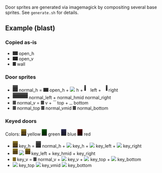 Door sprites are generated via imagemagick by compositing several base sprites. See `generate.sh` for details.

## Example (blast)

### Copied as-is

- ![](https://github.com/cxong/cdogs-sdl/blob/master/graphics/door/blast/open_h.png) open_h
- ![](https://github.com/cxong/cdogs-sdl/blob/master/graphics/door/blast/open_v.png) open_v
- ![](https://github.com/cxong/cdogs-sdl/blob/master/graphics/door/blast/wall.png) wall

### Door sprites

- ![](https://github.com/cxong/cdogs-sdl/blob/master/graphics/door/blast/normal_h.png) normal_h = ![](https://github.com/cxong/cdogs-sdl/blob/master/graphics/door/blast/open_h.png) open_h + ![](https://github.com/cxong/cdogs-sdl/blob/master/graphics/door/blast/base/h.png) h + ![](https://github.com/cxong/cdogs-sdl/blob/master/graphics/door/blast/base/left.png) left + ![](https://github.com/cxong/cdogs-sdl/blob/master/graphics/door/blast/base/right.png) right
- ![](https://github.com/cxong/cdogs-sdl/blob/master/graphics/door/blast/normal_left.png)![](https://github.com/cxong/cdogs-sdl/blob/master/graphics/door/blast/normal_hmid.png)![](https://github.com/cxong/cdogs-sdl/blob/master/graphics/door/blast/normal_right.png) normal_left + normal_hmid normal_right
- ![](https://github.com/cxong/cdogs-sdl/blob/master/graphics/door/blast/normal_v.png) normal_v = ![](https://github.com/cxong/cdogs-sdl/blob/master/graphics/door/blast/base/v.png) v + ![](https://github.com/cxong/cdogs-sdl/blob/master/graphics/door/blast/base/top.png) top + ![](https://github.com/cxong/cdogs-sdl/blob/master/graphics/door/blast/base/bottom.png) bottom
- ![](https://github.com/cxong/cdogs-sdl/blob/master/graphics/door/blast/normal_top.png) normal_top
  ![](https://github.com/cxong/cdogs-sdl/blob/master/graphics/door/blast/normal_vmid.png) normal_vmid
  ![](https://github.com/cxong/cdogs-sdl/blob/master/graphics/door/blast/normal_bottom.png) normal_bottom

### Keyed doors

Colors: ![](https://github.com/cxong/cdogs-sdl/blob/master/graphics/door/blast/yellow_h.png) yellow ![](https://github.com/cxong/cdogs-sdl/blob/master/graphics/door/blast/green_h.png) green ![](https://github.com/cxong/cdogs-sdl/blob/master/graphics/door/blast/blue_h.png) blue ![](https://github.com/cxong/cdogs-sdl/blob/master/graphics/door/blast/red_h.png) red

- ![](https://github.com/cxong/cdogs-sdl/blob/master/graphics/door/blast/yellow_h.png) key_h = ![](https://github.com/cxong/cdogs-sdl/blob/master/graphics/door/blast/normal_h.png) normal_h + ![](https://github.com/cxong/cdogs-sdl/blob/master/graphics/door/blast/base/key/yellow_h.png) key_h + ![](https://github.com/cxong/cdogs-sdl/blob/master/graphics/door/blast/base/key/yellow_left.png) key_left + ![](https://github.com/cxong/cdogs-sdl/blob/master/graphics/door/blast/base/key/yellow_right.png) key_right
- ![](https://github.com/cxong/cdogs-sdl/blob/master/graphics/door/blast/yellow_left.png) ![](https://github.com/cxong/cdogs-sdl/blob/master/graphics/door/blast/yellow_hmid.png) ![](https://github.com/cxong/cdogs-sdl/blob/master/graphics/door/blast/yellow_right.png) key_left + key_hmid + key_right
- ![](https://github.com/cxong/cdogs-sdl/blob/master/graphics/door/blast/yellow_v.png) key_v = ![](https://github.com/cxong/cdogs-sdl/blob/master/graphics/door/blast/normal_v.png) normal_v + ![](https://github.com/cxong/cdogs-sdl/blob/master/graphics/door/blast/base/key/yellow_v.png) key_v + ![](https://github.com/cxong/cdogs-sdl/blob/master/graphics/door/blast/base/key/yellow_top.png) key_top + ![](https://github.com/cxong/cdogs-sdl/blob/master/graphics/door/blast/base/key/yellow_bottom.png) key_bottom
- ![](https://github.com/cxong/cdogs-sdl/blob/master/graphics/door/blast/yellow_top.png) key_top
  ![](https://github.com/cxong/cdogs-sdl/blob/master/graphics/door/blast/yellow_vmid.png) key_vmid
  ![](https://github.com/cxong/cdogs-sdl/blob/master/graphics/door/blast/yellow_bottom.png) key_bottom

